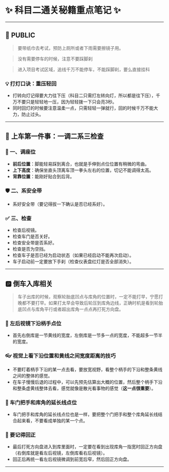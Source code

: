 # ✨ 科目二通关秘籍重点笔记 ✨

---

## 📢 PUBLIC

> 要带纸巾去考试，预防上厕所或者下雨需要擦镜子用。

> 没有需要停车的时候，注意不要踩脚刹

> 进入项目考试区域，追线千万不能停车，不能踩脚刹，要么直接挂科
### 💡 打灯口诀：重压轻回

- 打转向灯记得要大力往下压（科目二只需打左转向灯，所以都是往下压），千万不要只是轻轻地一压，因为轻轻拨一下只会亮3秒。
- 同时回灯的时候要注意温柔一点，只需轻轻一弹就行，回的时候千万不能大力，防止过头。

---

## 🚗 上车第一件事：一调二系三检查

### 💺 一、调座位

-   **前后位置**：脚能轻易踩到离合，也就是手伸到点位位置有稍微的弯曲。
-   **上下高度**：确保坐直头顶离车顶一拳头左右的位置，切记不能调得太高。
-   **背靠位置**：能刚好贴合到后背。

### 🛡️ 二、系安全带

-   系好安全带（要记得拔一下确认是否已经系好）。

### ✅ 三、检查

-   检查后视镜。
-   检查车门是否关好。
-   检查安全带是否系好。
-   检查是否为空挡。
-   检查车子是否已经为启动状态（如果已经启动不能再次启动）。
-   车子启动前一定要放下手刹（检查仪表盘红灯是否全部消失）。

---

## 🅿️ 倒车入库相关

> 车子出库的时候，观察轮胎底凹点与库角的位置时，一定不能打早，宁愿打晚都不要打早。如果打太早会导致后轮压到库角边线，正确时机是看到轮胎底凹点与库角平行或者超出库角一点点再打死方向盘。

### 👀 左后视镜下沿柄手点位

- 首先右倒库是一节黄线的宽度，左倒库是一节多一点的宽度，不能超多一节半的宽度。

### 👓 视觉上看下沿位置和黄线之间宽度距离的技巧

- 不要盯着柄手下沿的某一点去看，要放宽视野，看整个柄手的下沿和整条黄线之间的整体的感觉。
- 在车子慢慢后退的过程中，可以先预先估算出大概的位置，然后整个柄手下沿和整条虚黄线整体去看，感觉就像是散光看事物的感觉（**这一点很重要**）。

### 📐 车门把手和库角的延长线点位

- 车门把手和库角的延长线点位也是一样，要把整个门把手和整个库角延长线结合起来看，不要看成单独的某一个点。

### 🔄 要记得回正

- 最后打死方向盘进入到库里面时，一定要在看到出现库角一指宽时回正方向盘（右倒库就是看左后视镜，左倒库看右后视镜）。
- 回正后再统一看左后视镜微调到前宽后窄，然后回正方向盘。

---

